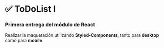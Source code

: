 # ✅ ToDoList I

### Primera entrega del módulo de React

Realizar la maquetación utilizando **Styled-Components**, tanto para **desktop** como para **mobile**.
